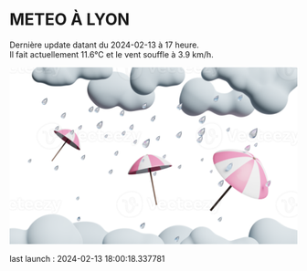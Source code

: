 # METEO À LYON

Dernière update datant du 2024-02-13 à 17 heure.  
Il fait actuellement 11.6°C et le vent souffle à 3.9 km/h.      

![](./.github/rain.png)

last launch : 2024-02-13 18:00:18.337781

